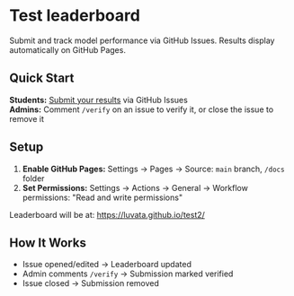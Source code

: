 # Test leaderboard

Submit and track model performance via GitHub Issues. Results display automatically on GitHub Pages.

## Quick Start

**Students:** [Submit your results](../../issues/new?template=submission.yml) via GitHub Issues  
**Admins:** Comment `/verify` on an issue to verify it, or close the issue to remove it

## Setup

1. **Enable GitHub Pages:** Settings → Pages → Source: `main` branch, `/docs` folder
2. **Set Permissions:** Settings → Actions → General → Workflow permissions: "Read and write permissions"

Leaderboard will be at: https://luvata.github.io/test2/

## How It Works

- Issue opened/edited → Leaderboard updated
- Admin comments `/verify` → Submission marked verified  
- Issue closed → Submission removed

